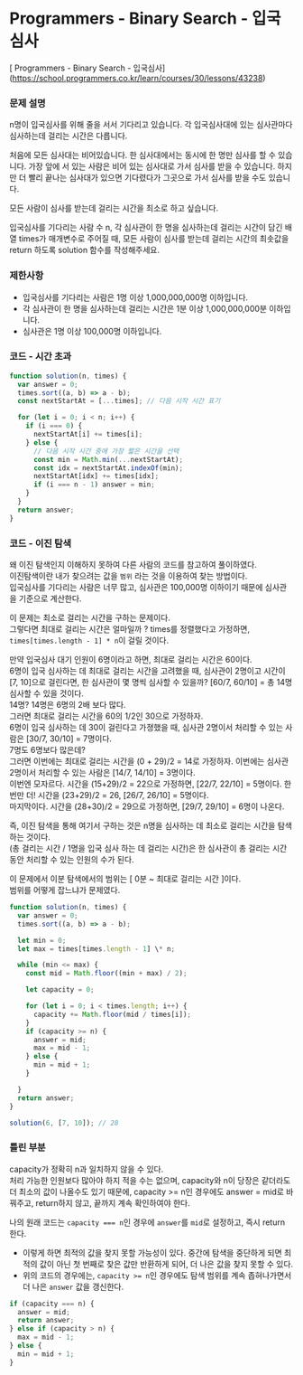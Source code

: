 # Programmers - Binary Search - 입국심사

[ Programmers - Binary Search - 입국심사] (https://school.programmers.co.kr/learn/courses/30/lessons/43238)

### 문제 설명

n명이 입국심사를 위해 줄을 서서 기다리고 있습니다. 각 입국심사대에 있는 심사관마다 심사하는데 걸리는 시간은 다릅니다.

처음에 모든 심사대는 비어있습니다. 한 심사대에서는 동시에 한 명만 심사를 할 수 있습니다. 가장 앞에 서 있는 사람은 비어 있는 심사대로 가서 심사를 받을 수 있습니다. 하지만 더 빨리 끝나는 심사대가 있으면 기다렸다가 그곳으로 가서 심사를 받을 수도 있습니다.

모든 사람이 심사를 받는데 걸리는 시간을 최소로 하고 싶습니다.

입국심사를 기다리는 사람 수 n, 각 심사관이 한 명을 심사하는데 걸리는 시간이 담긴 배열 times가 매개변수로 주어질 때, 모든 사람이 심사를 받는데 걸리는 시간의 최솟값을 return 하도록 solution 함수를 작성해주세요.

### 제한사항

- 입국심사를 기다리는 사람은 1명 이상 1,000,000,000명 이하입니다.
- 각 심사관이 한 명을 심사하는데 걸리는 시간은 1분 이상 1,000,000,000분 이하입니다.
- 심사관은 1명 이상 100,000명 이하입니다.

### 코드 - 시간 초과

```js
function solution(n, times) {
  var answer = 0;
  times.sort((a, b) => a - b);
  const nextStartAt = [...times]; // 다음 시작 시간 표기

  for (let i = 0; i < n; i++) {
    if (i === 0) {
      nextStartAt[i] += times[i];
    } else {
      // 다음 시작 시간 중에 가장 짧은 시간을 선택
      const min = Math.min(...nextStartAt);
      const idx = nextStartAt.indexOf(min);
      nextStartAt[idx] += times[idx];
      if (i === n - 1) answer = min;
    }
  }
  return answer;
}
```

### 코드 - 이진 탐색

왜 이진 탐색인지 이해하지 못하여 다른 사람의 코드를 참고하여 풀이하였다.  
이진탐색이란 내가 찾으려는 값을 `범위` 라는 것을 이용하여 찾는 방법이다.  
입국심사를 기다리는 사람은 너무 많고, 심사관은 100,000명 이하이기 때문에 심사관을 기준으로 계산한다.

이 문제는 최소로 걸리는 시간을 구하는 문제이다.  
그렇다면 최대로 걸리는 시간은 얼마일까 ? times를 정렬했다고 가정하면, `times[times.length - 1] * n`이 걸릴 것이다.

만약 입국심사 대기 인원이 6명이라고 하면, 최대로 걸리는 시간은 60이다.  
6명이 입국 심사하는 데 최대로 걸리는 시간을 고려했을 때, 심사관이 2명이고 시간이 [7, 10]으로 걸린다면, 한 심사관이 몇 명씩 심사할 수 있을까? [60/7, 60/10] = 총 14명 심사할 수 있을 것이다.  
14명? 14명은 6명의 2배 보다 많다.  
그러면 최대로 걸리는 시간을 60의 1/2인 30으로 가정하자.  
6명이 입국 심사하는 데 30이 걸린다고 가졍했을 때, 심사관 2명이서 처리할 수 있는 사람은 [30/7, 30/10] = 7명이다.  
7명도 6명보다 많은데?  
그러면 이번에는 최대로 걸리는 시간을 (0 + 29)/2 = 14로 가정하자. 이번에는 심사관 2명이서 처리할 수 있는 사람은 [14/7, 14/10] = 3명이다.  
이번엔 모자르다. 시간을 (15+29)/2 = 22으로 가정하면, [22/7, 22/10] = 5명이다. 한 번만 더! 시간을 (23+29)/2 = 26, [26/7, 26/10] = 5명이다.  
마지막이다. 시간을 (28+30)/2 = 29으로 가정하면, [29/7, 29/10] = 6명이 나온다.

즉, 이진 탐색을 통해 여기서 구하는 것은 n명을 심사하는 데 최소로 걸리는 시간을 탐색하는 것이다.  
(총 걸리는 시간 / 1명을 입국 심사 하는 데 걸리는 시간)은 한 심사관이 총 걸리는 시간 동안 처리할 수 있는 인원의 수가 된다.

이 문제에서 이분 탐색에서의 범위는 [ 0분 ~ 최대로 걸리는 시간 ]이다.  
범위를 어떻게 잡느냐가 문제였다.

```js
function solution(n, times) {
  var answer = 0;
  times.sort((a, b) => a - b);

  let min = 0;
  let max = times[times.length - 1] \* n;

  while (min <= max) {
    const mid = Math.floor((min + max) / 2);

    let capacity = 0;

    for (let i = 0; i < times.length; i++) {
      capacity += Math.floor(mid / times[i]);
    }
    if (capacity >= n) {
      answer = mid;
      max = mid - 1;
    } else {
      min = mid + 1;
    }

  }
  return answer;
}

solution(6, [7, 10]); // 28
```

### 틀린 부분

capacity가 정확히 n과 일치하지 않을 수 있다.  
처리 가능한 인원보다 많아야 하지 적을 수는 없으며, capacity와 n이 당장은 같더라도 더 최소의 값이 나올수도 있기 때문에, capacity >= n인 경우에도 answer = mid로 바꿔주고, return하지 않고, 끝까지 계속 확인하여야 한다.

나의 원래 코드는 `capacity === n`인 경우에 `answer`를 `mid`로 설정하고, 즉시 return 한다.

- 이렇게 하면 최적의 값을 찾지 못할 가능성이 있다. 중간에 탐색을 중단하게 되면 최적의 값이 아닌 첫 번째로 찾은 값만 반환하게 되어, 더 나은 값을 찾지 못할 수 있다.
- 위의 코드의 경우에는, `capacity >= n`인 경우에도 탐색 범위를 계속 좁혀나가면서 더 나은 `answer` 값을 갱신한다.

```js
if (capacity === n) {
  answer = mid;
  return answer;
} else if (capacity > n) {
  max = mid - 1;
} else {
  min = mid + 1;
}
```
